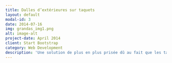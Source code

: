 ```yaml
---
title: Dalles d’extérieures sur taquets
layout: default
modal-id: 3
date: 2014-07-16
img: grandas_img1.png
alt: image-alt
project-date: April 2014
client: Start Bootstrap
category: Web Development
description: 'Une solution de plus en plus prisée dû au fait que les taquets ont une bonne résistance et cela permet un vide technique/ventilation pour par exemple: passer des câbles électriques, passer des tuyaux d’eau ou simplement pour être de niveau avec l’espace intérieur.'
---
```


